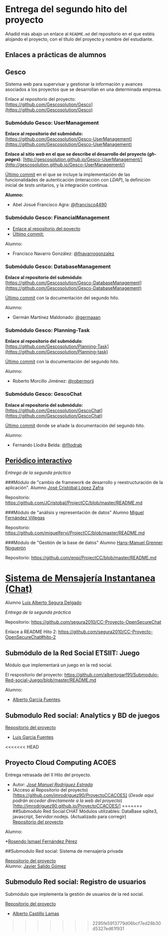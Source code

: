# Entrega del segundo hito del proyecto

Añadid más abajo un enlace al `README.md` del repositorio en el que estéis alojando el proyecto, con el título del proyecto y nombre del
estudiante.

## Enlaces a prácticas de alumnos

## Gesco
Sistema web para supervisar y gestionar la información y avances asociados a los proyectos que se desarrollan en una determinada empresa.

Enlace al repositorio del proyecto: [https://github.com/Gescosolution/Gesco](https://github.com/Gescosolution/Gesco)

### Submódulo Gesco: UserManagement

**Enlace al repositorio del submódulo:** [https://github.com/Gescosolution/Gesco-UserManagement](https://github.com/Gescosolution/Gesco-UserManagement)

**Enlace al sitio _web_ en el que se describe el desarrollo del proyecto (_gh-pages_)**: [http://gescosolution.github.io/Gesco-UserManagement/](http://gescosolution.github.io/Gesco-UserManagement/)

[Último commit](https://github.com/Gescosolution/Gesco-UserManagement/commit/3333d8a03b66869291bf268d4cd90eb2628288df) en el que se incluye la implementación de las funcionalidades de autenticación (interacción con _LDAP_), la definición inicial de _tests_ unitarios, y la integración continua.

**Alumno:**
- Abel Josué Francisco Agra: [@jfrancisco4490](https://github.com/jfrancisco4490)

### Submódulo Gesco: FinancialManagement

- [Enlace al repositorio del poyecto](https://github.com/fnavarrogonzalez/Financial-Management)
- [Último commit:](https://github.com/fnavarrogonzalez/Financial-Management/commit/26a8570c0d99edf4850aa3622957b20cb3034689)

Alumno:
- Francisco Navarro González: [@fnavarrogonzalez](https://github.com/fnavarrogonzalez)

### Submódulo Gesco: DatabaseManagement

**Enlace al repositorio del submódulo**: [https://github.com/Gescosolution/Gesco-DatabaseManagement](https://github.com/Gescosolution/Gesco-DatabaseManagement)

[Último commit](https://github.com/Gescosolution/Gesco-DatabaseManagement/commit/2243f862c2306a387841e70194e7c7c82d599d3c) con la documentación del segundo hito.

Alumno:
- Germán Martínez Maldonado: [@germaaan](https://github.com/germaaan)

### Submódulo Gesco: Planning-Task

**Enlace al repositorio del submódulo**: [https://github.com/Gescosolution/Planning-Task](https://github.com/Gescosolution/Planning-task)

[Último commit](https://github.com/Gescosolution/Planning-task/commit/b716c9d9bfa51f5f4db65ee460c5a48b1122dec1) con la documentación del segundo hito.

Alumno:
- Roberto Morcillo Jiménez: [@robermorji](https://github.com/robermorji)

### Submódulo Gesco: GescoChat

**Enlace al repositorio del submódulo:** [https://github.com/Gescosolution/GescoChat](https://github.com/Gescosolution/GescoChat)

[Último commit](https://github.com/Gescosolution/GescoChat/commit/f84f359c4f7471ac7fdbaf101e1f31e9cbed1599) donde se añade la documentación del segundo hito.

Alumno:
- Fernando Llodra Belda: [@fllodrab](https://github.com/fllodrab)


## [Periódico interactivo](https://github.com/ProyectCC/PeriodicoInteractivo)

*Entrega de la segunda práctica*

###Módulo de "cambio de framework de desarrollo y reestructuración de la aplicación".
Alumno [José Cristóbal López Zafra](https://github.com/JCristobal)

Repositorio: https://github.com/JCristobal/ProjectCC/blob/master/README.md

###Módulo de "análisis y representación de datos"
Alumno [Miguel Fernández Villegas](https://github.com/miguelfervi)

Repositorio: https://github.com/miguelfervi/ProjectCC/blob/master/README.md

###Módulo de "Gestión de la base de datos"
Alumno [Hans-Manuel Grenner Noguerón](https://github.com/enpi)

Repositorio: https://github.com/enpi/ProjectCC/blob/master/README.md


# [Sistema de Mensajería Instantanea (Chat)](https://github.com/segura2010/CC-Proyecto-OpenSecureChat)
Alumno [Luis Alberto Segura Delgado](https://github.com/segura2010)

*Entrega de la segunda práctica*

Repositorio: https://github.com/segura2010/CC-Proyecto-OpenSecureChat

Enlace a README Hito 2: https://github.com/segura2010/CC-Proyecto-OpenSecureChat#hito-2

## Submódulo de la Red Social ETSIIT: Juego

Módulo que implementará un juego en la red social.

El respositorio del proyecto: https://github.com/albertogarf91/Submodulo-Red-social-Juego/blob/master/README.md

Alumno:

* [Alberto Garcia Fuentes](https://github.com/albertogarf91).


## Submodulo Red social: Analytics y BD de juegos

[Repositorio del proyecto](https://github.com/luishexen/Submodulo-Red-social-Analytics/blob/master/README.md)

* [Luis Garcia Fuentes](https://github.com/luishexen)

<<<<<<< HEAD
## Proyecto Cloud Computing ACOES
Entrega retrasada del II Hito del proyecto.
* Autor: [*José Manuel Rodríguez Estrada*](https://github.com/jmrodriguez90/)
* (Acceso al Repositorio del proyecto)[https://github.com/jmrodriguez90/ProyectoCCACOES]
(*Desde aquí podrán acceder directamente a la web del proyecto*)[http://jmrodriguez90.github.io/ProyectoCCACOES/]
=======
##Submodulo Red Social:CHAT
Módulos utilizables: DataBase sqlite3, javascript, Servidor:nodejs.
(Actualizado para corregir)    
[Repositorio del proyecto](https://github.com/lrdzero/CCProyect)

Alumno:
    
*[Rosendo Ismael Fernández Pérez](https://github.com/lrdzero)
    
##Submodulo Red social: Sistema de mensajería privada

[Repositorio del proyecto](https://github.com/JaviSG91/CloudComputingRedSocial.git)  
Alumno: [Javier Salido Gómez](https://github.com/JaviSG91)

## Submodulo Red social: Registro de usuarios

Submódulo que implementa la gestión de usuarios de la red social.

[Repositorio del proyecto](https://github.com/alcasla/ProyectoCloudComputing.git)


* [Alberto Castillo Lamas](https://github.com/alcasla)
>>>>>>> 2295fe5913779d06bcf7ed28b30d5327ed61f931
